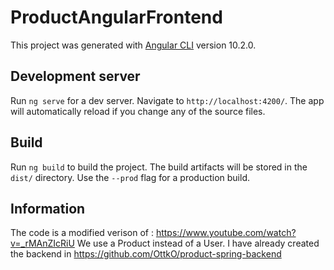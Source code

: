 # ProductAngularFrontend

This project was generated with [Angular CLI](https://github.com/angular/angular-cli) version 10.2.0.

## Development server

Run `ng serve` for a dev server. Navigate to `http://localhost:4200/`. The app will automatically reload if you change any of the source files.

## Build

Run `ng build` to build the project. The build artifacts will be stored in the `dist/` directory. Use the `--prod` flag for a production build.


## Information

The code is a modified verison of :
https://www.youtube.com/watch?v=_rMAnZIcRiU
We use a Product instead of a User.
I have already created the backend in 
https://github.com/OttkO/product-spring-backend
